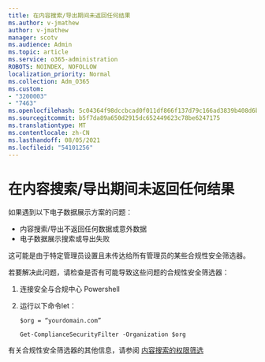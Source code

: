 ```yaml
---
title: 在内容搜索/导出期间未返回任何结果
ms.author: v-jmathew
author: v-jmathew
manager: scotv
ms.audience: Admin
ms.topic: article
ms.service: o365-administration
ROBOTS: NOINDEX, NOFOLLOW
localization_priority: Normal
ms.collection: Adm_O365
ms.custom:
- "3200003"
- "7463"
ms.openlocfilehash: 5c04364f98dccbcad0f011df866f137d79c166ad3839b408d6be447d50a87ac3
ms.sourcegitcommit: b5f7da89a650d2915dc652449623c78be6247175
ms.translationtype: MT
ms.contentlocale: zh-CN
ms.lasthandoff: 08/05/2021
ms.locfileid: "54101256"
---
```

# <a name="no-results-returned-during-content-searchexport"></a>在内容搜索/导出期间未返回任何结果

如果遇到以下电子数据展示方案的问题：

- 内容搜索/导出不返回任何数据或意外数据
- 电子数据展示搜索或导出失败

这可能是由于特定管理员设置且未传达给所有管理员的某些合规性安全筛选器。

若要解决此问题，请检查是否有可能导致这些问题的合规性安全筛选器：

1. 连接安全与合规中心 Powershell
2. 运行以下命令let：

    `$org = “yourdomain.com”`

    `Get-ComplianceSecurityFilter -Organization $org`

有关合规性安全筛选器的其他信息，请参阅 [内容搜索的权限筛选](https://docs.microsoft.com/microsoft-365/compliance/permissions-filtering-for-content-search)
